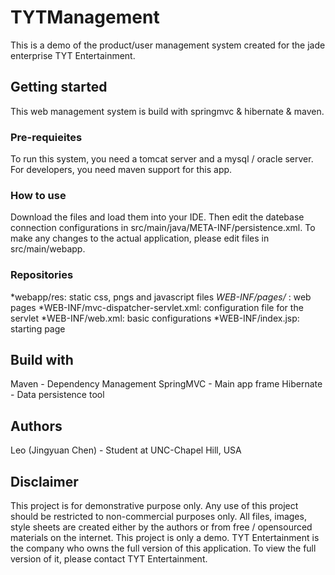 # TYTManagement
This is a demo of the product/user management system created for the jade enterprise TYT Entertainment. 

## Getting started

This web management system is build with springmvc & hibernate & maven.

### Pre-requieites

To run this system, you need a tomcat server and a mysql / oracle server. For developers, you need maven support for this app.

### How to use

Download the files and load them into your IDE. Then edit the datebase connection configurations in src/main/java/META-INF/persistence.xml.
To make any changes to the actual application, please edit files in src/main/webapp.

### Repositories

*webapp/res: static css, pngs and javascript files
*WEB-INF/pages/* : web pages
*WEB-INF/mvc-dispatcher-servlet.xml: configuration file for the servlet
*WEB-INF/web.xml: basic configurations
*WEB-INF/index.jsp: starting page

## Build with

Maven - Dependency Management
SpringMVC - Main app frame
Hibernate - Data persistence tool

## Authors

Leo (Jingyuan Chen) - Student at UNC-Chapel Hill, USA

## Disclaimer

This project is for demonstrative purpose only. Any use of this project should be restricted to non-commercial purposes only. 
All files, images, style sheets are created either by the authors or from free / opensourced materials on the internet. 
This project is only a demo. TYT Entertainment is the company who owns the full version of this application. To view the full version of it, please
contact TYT Entertainment.

